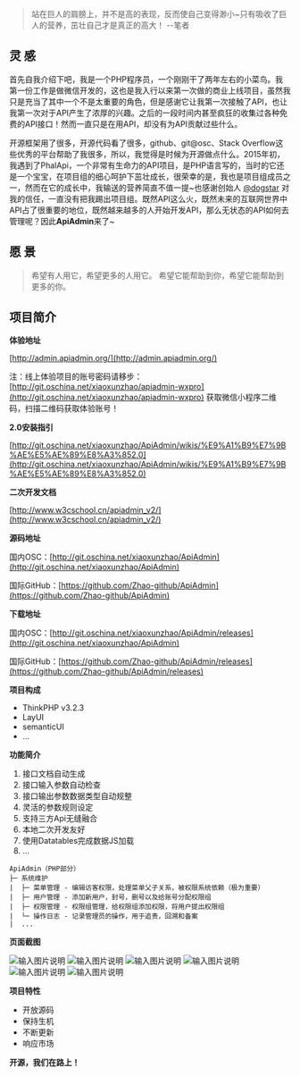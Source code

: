﻿> 站在巨人的肩膀上，并不是高的表现，反而使自己变得渺小~只有吸收了巨人的营养，茁壮自己才是真正的高大！ --笔者

## 灵 感

首先自我介绍下吧，我是一个PHP程序员，一个刚刚干了两年左右的小菜鸟。我第一份工作是做微信开发的，这也是我入行以来第一次做的商业上线项目，虽然我只是充当了其中一个不是太重要的角色，但是感谢它让我第一次接触了API，也让我第一次对于API产生了浓厚的兴趣。之后的一段时间内甚至疯狂的收集过各种免费的API接口！然而一直只是在用API，却没有为API贡献过些什么。

开源框架用了很多，开源代码看了很多，github、git@osc、Stack Overflow这些优秀的平台帮助了我很多，所以，我觉得是时候为开源做点什么。2015年初，我遇到了PhalApi，一个非常有生命力的API项目，是PHP语言写的，当时的它还是一个宝宝，在项目组的细心呵护下茁壮成长，很荣幸的是，我也是项目组成员之一，然而在它的成长中，我输送的营养简直不值一提~也感谢创始人 [@dogstar][1] 对我的信任，一直没有把我踢出项目组。既然API这么火，既然未来的互联网世界中API占了很重要的地位，既然越来越多的人开始开发API，那么无状态的API如何去管理呢？因此**ApiAdmin**来了~

## 愿 景

> 希望有人用它，希望更多的人用它。
> 希望它能帮助到你，希望它能帮助到更多的你。

## 项目简介

**体验地址**

[http://admin.apiadmin.org/](http://admin.apiadmin.org/)

注：线上体验项目的账号密码请移步：[http://git.oschina.net/xiaoxunzhao/apiadmin-wxpro](http://git.oschina.net/xiaoxunzhao/apiadmin-wxpro) 获取微信小程序二维码，扫描二维码获取体验账号！

**2.0安装指引**

[http://git.oschina.net/xiaoxunzhao/ApiAdmin/wikis/%E9%A1%B9%E7%9B%AE%E5%AE%89%E8%A3%852.0](http://git.oschina.net/xiaoxunzhao/ApiAdmin/wikis/%E9%A1%B9%E7%9B%AE%E5%AE%89%E8%A3%852.0)

**二次开发文档**

[http://www.w3cschool.cn/apiadmin_v2/](http://www.w3cschool.cn/apiadmin_v2/)

**源码地址**

国内OSC：[http://git.oschina.net/xiaoxunzhao/ApiAdmin](http://git.oschina.net/xiaoxunzhao/ApiAdmin)

国际GitHub：[https://github.com/Zhao-github/ApiAdmin](https://github.com/Zhao-github/ApiAdmin)

**下载地址**

国内OSC：[http://git.oschina.net/xiaoxunzhao/ApiAdmin/releases](http://git.oschina.net/xiaoxunzhao/ApiAdmin)

国际GitHub：[https://github.com/Zhao-github/ApiAdmin/releases](https://github.com/Zhao-github/ApiAdmin/releases)

**项目构成**

- ThinkPHP v3.2.3
- LayUI
- semanticUI
- ...

**功能简介**

 1. 接口文档自动生成
 2. 接口输入参数自动检查
 3. 接口输出参数数据类型自动规整
 4. 灵活的参数规则设定
 5. 支持三方Api无缝融合
 6. 本地二次开发友好
 7. 使用Datatables完成数据JS加载
 8. ...
 
 ```
 ApiAdmin（PHP部分）
 ├─ 系统维护
 |  ├─ 菜单管理 - 编辑访客权限，处理菜单父子关系，被权限系统依赖（极为重要）
 |  ├─ 用户管理 - 添加新用户，封号，删号以及给账号分配权限组
 |  ├─ 权限管理 - 权限组管理，给权限组添加权限，将用户提出权限组
 |  └─ 操作日志 - 记录管理员的操作，用于追责，回溯和备案
 |  ...
 ```

**页面截图**

![输入图片说明](https://git.oschina.net/uploads/images/2017/0415/221526_c2090391_110856.png "在这里输入图片标题")
![输入图片说明](https://git.oschina.net/uploads/images/2017/0415/221536_be4efd42_110856.png "在这里输入图片标题")
![输入图片说明](https://git.oschina.net/uploads/images/2017/0415/221550_5d92dbdf_110856.png "在这里输入图片标题")
![输入图片说明](https://git.oschina.net/uploads/images/2017/0415/221559_44530e0b_110856.png "在这里输入图片标题")
![输入图片说明](https://git.oschina.net/uploads/images/2017/0415/221609_fd20b776_110856.png "在这里输入图片标题")
![输入图片说明](https://git.oschina.net/uploads/images/2017/0415/221618_bcfd94b5_110856.png "在这里输入图片标题")

**项目特性**

- 开放源码
- 保持生机
- 不断更新
- 响应市场

**开源，我们在路上！**

[1]: http://my.oschina.net/dogstar/blog